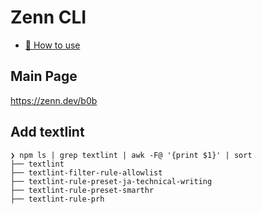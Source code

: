 # Zenn CLI

* [📘 How to use](https://zenn.dev/zenn/articles/zenn-cli-guide)

## Main Page
https://zenn.dev/b0b

## Add textlint
```
❯ npm ls | grep textlint | awk -F@ '{print $1}' | sort
├── textlint
├── textlint-filter-rule-allowlist
├── textlint-rule-preset-ja-technical-writing
├── textlint-rule-preset-smarthr
├── textlint-rule-prh
```

